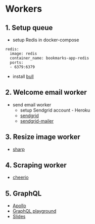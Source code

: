 # Workers

## 1. Setup queue
- setup Redis in docker-compose
```
redis:
  image: redis
  container_name: bookmarks-app-redis
  ports:
  - 6379:6379
```
- install [bull](https://www.npmjs.com/package/bull)

## 2. Welcome email worker
- send email worker
  - setup Sendgrid account - Heroku
  - [sendgrid](https://www.npmjs.com/package/sendgrid)
  - [sendgrid-mailer](https://www.npmjs.com/package/sendgrid-mailer)

## 3. Resize image worker
- [sharp](https://www.npmjs.com/package/sharp)

## 4. Scraping worker
- [cheerio](https://www.npmjs.com/package/sharp)

## 5. GraphQL
- [Apollo](https://www.apollodata.com/)
- [GraphQL playground](https://github.com/jzavisek/graphql-playground)
- [Slides](https://docs.google.com/presentation/d/1KTtCi6RuE7gtFSJQwSLpZGf-o7ripOPSd2zzTRgW6kM/edit#slide=id.g1454bd7dba_0_68)
